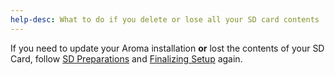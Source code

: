 ```yaml
---
help-desc: What to do if you delete or lose all your SD card contents
---
```


If you need to update your Aroma installation **or** lost the contents of your SD Card, follow [SD Preparations](https://wiiu.hacks.guide/#/aroma/sd-preparation) and [Finalizing Setup](https://wiiu.hacks.guide/#/aroma/finalizing-setup) again.
